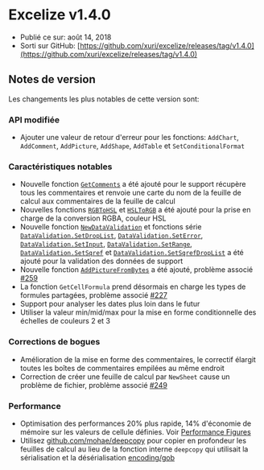 # Excelize v1.4.0

* Publié ce sur: août 14, 2018
* Sorti sur GitHub: [https://github.com/xuri/excelize/releases/tag/v1.4.0](https://github.com/xuri/excelize/releases/tag/v1.4.0)

## Notes de version

Les changements les plus notables de cette version sont:

### API modifiée

* Ajouter une valeur de retour d'erreur pour les fonctions: `AddChart`, `AddComment`, `AddPicture`, `AddShape`, `AddTable` et `SetConditionalFormat`

### Caractéristiques notables

* Nouvelle fonction [`GetComments`](https://pkg.go.dev/github.com/xuri/excelize@v1.4.0#File.GetComments) a été ajouté pour le support récupère tous les commentaires et renvoie une carte du nom de la feuille de calcul aux commentaires de la feuille de calcul
* Nouvelles fonctions [`RGBToHSL`](https://pkg.go.dev/github.com/xuri/excelize@v1.4.0#RGBToHSL) et [`HSLToRGB`](https://pkg.go.dev/github.com/xuri/excelize@v1.4.0#HSLToRGB) a été ajouté pour la prise en charge de la conversion RGBA, couleur HSL
* Nouvelle fonction [`NewDataValidation`](https://pkg.go.dev/github.com/xuri/excelize@v1.4.0#NewDataValidation) et fonctions série [`DataValidation.SetDropList`](https://pkg.go.dev/github.com/xuri/excelize@v1.4.0#DataValidation.SetDropList), [`DataValidation.SetError`](https://pkg.go.dev/github.com/xuri/excelize@v1.4.0#DataValidation.SetError), [`DataValidation.SetInput`](https://pkg.go.dev/github.com/xuri/excelize@v1.4.0#DataValidation.SetInput), [`DataValidation.SetRange`](https://pkg.go.dev/github.com/xuri/excelize@v1.4.0#DataValidation.SetRange), [`DataValidation.SetSqref`](https://pkg.go.dev/github.com/xuri/excelize@v1.4.0#DataValidation.SetSqref) et [`DataValidation.SetSqrefDropList`](https://pkg.go.dev/github.com/xuri/excelize@v1.4.0#DataValidation.SetSqrefDropList) a été ajouté pour la validation des données de support
* Nouvelle fonction [`AddPictureFromBytes`](https://pkg.go.dev/github.com/xuri/excelize@v1.4.0#File.AddPictureFromBytes) a été ajouté, problème associé [#259](https://github.com/xuri/excelize/issues/259)
* La fonction `GetCellFormula` prend désormais en charge les types de formules partagées, problème associé [#227](https://github.com/xuri/excelize/issues/227)
* Support pour analyser les dates plus loin dans le futur
* Utiliser la valeur min/mid/max pour la mise en forme conditionnelle des échelles de couleurs 2 et 3

### Corrections de bogues

* Amélioration de la mise en forme des commentaires, le correctif élargit toutes les boîtes de commentaires empilées au même endroit
* Correction de créer une feuille de calcul par `NewSheet` cause un problème de fichier, problème associé [#249](https://github.com/xuri/excelize/issues/249)

### Performance

* Optimisation des performances 20% plus rapide, 14% d'économie de mémoire sur les valeurs de cellule définies. Voir [Performance Figures](https://github.com/xuri/excelize/wiki#performance-figures)
* Utilisez [github.com/mohae/deepcopy](github.com/mohae/deepcopy) pour copier en profondeur les feuilles de calcul au lieu de la fonction interne `deepcopy` qui utilisait la sérialisation et la désérialisation [encoding/gob](https://go.dev/blog/gob)
